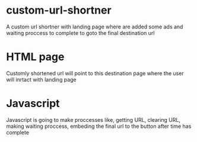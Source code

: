 # custom-url-shortner
A custom url shortner with landing page where are added some ads and waiting proccess to complete to goto the final destination url

# HTML page
Customly shortened url will point to this destination page where the user will inrtact with landing page 

# Javascript 
Javascript is going to make proccesses like, getting URL, clearing URL, making waiting proccess, embeding the final url to the button after time has complete
